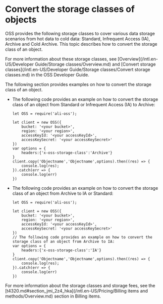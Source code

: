 # Convert the storage classes of objects

OSS provides the following storage classes to cover various data storage scenarios from hot data to cold data: Standard, Infrequent Access \(IA\), Archive and Cold Archive. This topic describes how to convert the storage class of an object.

For more information about these storage classes, see [Overview](/intl.en-US/Developer Guide/Storage classes/Overview.md) and [Convert storage classes](/intl.en-US/Developer Guide/Storage classes/Convert storage classes.md) in the OSS Developer Guide.

The following section provides examples on how to convert the storage class of an object.

-   The following code provides an example on how to convert the storage class of an object from Standard or Infrequent Access \(IA\) to Archive:

    ```
    let OSS = require('ali-oss');
    
    let client = new OSS({
        bucket: '<your bucket>',
        region: '<your region>',
        accessKeyId: '<your accessKeyId>',
        accessKeySecret: '<your accessKeySecret>'
    })
    var options = {
        headers:{'x-oss-storage-class':'Archive'}
    }
    client.copy('Objectname','Objectname',options).then((res) => {
        console.log(res);
    }).catch(err => {
        console.log(err)
    })
    ```

-   The following code provides an example on how to convert the storage class of an object from Archive to IA or Standard:

    ```
    let OSS = require('ali-oss');
    
    let client = new OSS({
        bucket: '<your bucket>',
        region: '<your region>',
        accessKeyId: '<your accessKeyId>',
        accessKeySecret: '<your accessKeySecret>'
    })
    // The following code provides an example on how to convert the storage class of an object from Archive to IA:
    var options = {
        headers:{'x-oss-storage-class':'IA'}
    }
    client.copy('Objectname','Objectname',options).then((res) => {
        console.log(res);
    }).catch(err => {
        console.log(err)
    })
    ```


For more information about the storage classes and storage fees, see the [t4320.md\#section\_jmi\_2z4\_hka](/intl.en-US/Pricing/Billing items and methods/Overview.md) section in Billing items.


